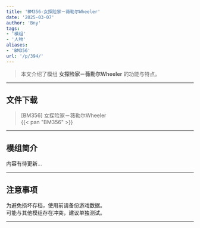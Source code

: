 ```yaml
---
title: 'BM356-女探险家－薇勒尔Wheeler'
date: '2025-03-07'
author: 'Bny'
tags:
- '模组'
- '人物'
aliases:
- 'BM356'
url: '/p/394/'
---
```


> 本文介绍了模组 **女探险家－薇勒尔Wheeler** 的功能与特点。

---

## 文件下载

> [BM356] 女探险家－薇勒尔Wheeler  
{{< pan "BM356" >}}  

---

## 模组简介

>  
内容有待更新...  

---

## 注意事项

>  
为避免损坏存档，使用前请备份游戏数据。  
可能与其他模组存在冲突，建议单独测试。  

---

